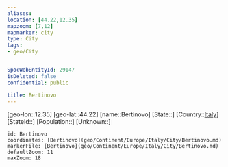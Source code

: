 ```yaml
---
aliases: 
location: [44.22,12.35]
mapzoom: [7,12] 
mapmarker: city 
type: City
tags:
- geo/City


SpocWebEntityId: 29147
isDeleted: false
confidential: public

title: Bertinovo
---
```

[geo-lon::12.35]
[geo-lat::44.22]
[name::Bertinovo]
[State::]
[Country::[Italy](geo/Continent/Europe/Italy.md)]
[StateId::]
[Population::]
[Unknown::]


```leaflet
id: Bertinovo
coordinates: [Bertinovo](geo/Continent/Europe/Italy/City/Bertinovo.md)
markerFile: [Bertinovo](geo/Continent/Europe/Italy/City/Bertinovo.md)
defaultZoom: 11 
maxZoom: 18
```


